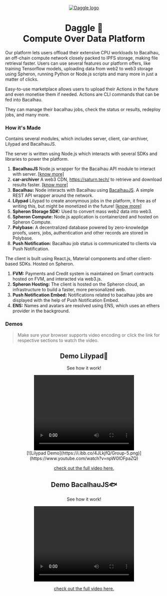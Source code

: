 <p align="center">
  <a href="https://beta.daggle.xyz">
    <img src="https://i.ibb.co/4JLkjfQ/Group-5.png" alt="Daggle logo" />
  </a>
  </p>

<h1 align="center">Daggle 🦈<br>Compute Over Data Platform</h1>

Our platform lets users offload their extensive CPU workloads to Bacalhau, an off-chain compute network closely packed to IPFS storage, making file retrieval faster. Users can use several features our platform offers, like training Tensorflow models, uploading data from web2 to web3 storage using Spheron, running Python or Node.js scripts and many more in just a matter of clicks.

Easy-to-use marketplace allows users to upload their Actions in the future and even monetise them if needed. Actions are CLI commands that can be fed into Bacalhau.

They can manage their bacalhau jobs, check the status or results, redeploy jobs, and many more.

### How it's Made

Contains several modules, which includes server, client, car-archiver, Lilypad and BacalhauJS.

The server is written using Node.js which interacts with several SDKs and libraries to power the platform.

1. **BacalhauJS** Node.js wrapper for the Bacalhau API module to interact with server. [\[know more\]](https://github.com/dagglexyz/bacalhau-js)
2. **car-archiver** A web3 CDN, https://saturn.tech/ to retrieve and download results faster. [\[know more\]](https://github.com/dagglexyz/car)
3.  **Bacalhau:** Node interacts with Bacalhau using [BacalhauJS](https://github.com/dagglexyz/bacalhau-js). A simple REST API wrapper around the network.
4. **Lilypad** Lilypad to create anonymous jobs in the platform, it free as of writing this, but might be monetized in the future! [\[know more\]](https://docs.lilypadnetwork.org/)
5.  **Spheron Storage SDK:** Used to convert mass web2 data into web3.
6.  **Spheron Compute:** Node.js application is containerized and hosted on Spheron Compute.
7.  **Polybase:** A decentralized database powered by zero-knowledge proofs, users, jobs, authentication and other records are stored in Polybase.
8.  **Push Notification:** Bacalhau job status is communicated to clients via Push Notification.

The client is built using React.js, Material components and other client-based SDKs. Hosted on Spheron.

1.  **FVM:** Payments and Credit system is maintained on Smart contracts hosted on FVM, and interacted via web3.js.
2.  **Spheron Hosting:** The client is hosted on the Spheron cloud, an infrastructure to build a faster, more personalized web.
3.  **Push Notification Embed:** Notifications related to bacalhau jobs are displayed with the help of Push Notification Embed.
4.  **ENS:** Names and avatars are resolved using ENS, which uses an ethers provider in the background.

### Demos

> Make sure your browser supports video encoding or click the link for
> respective sections to watch the video.

<div align="center">
  <h2>Demo Lilypad🍃</h2>
  <p>See how it work!</p>
<video width="320" height="240" controls>
  <source src="https://github.com/dagglexyz/.github/assets/53221136/f6693936-e68b-4754-83c2-2a5398d8a4ff" type="video/mp4">
</video>
<div>
[![Lilypad Demo](https://i.ibb.co/4JLkjfQ/Group-5.png)](https://www.youtube.com/watch?v=npW0lOFpaZQ)

[check out the full video here.](https://www.youtube.com/watch?v=npW0lOFpaZQ&feature=youtu.be)

<div align="center">
  <h2>Demo BacalhauJS🐟</h2>
  <p>See how it work!</p>
<video width="320" height="240" controls>
  <source src="https://github.com/dagglexyz/.github/assets/53221136/f6693936-e68b-4754-83c2-2a5398d8a4ff" type="video/mp4">
</video>
<div>

[check out the full video here.](https://github.com/dagglexyz/.github/assets/53221136/f6693936-e68b-4754-83c2-2a5398d8a4ff)
